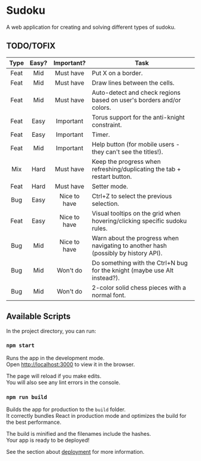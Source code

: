 # Sudoku

A web application for creating and solving different types of sudoku.

## TODO/TOFIX
| Type | Easy? |  Important?  | Task                                                                               |
|:----:|:-----:|:------------:|------------------------------------------------------------------------------------|
| Feat |  Mid  |  Must have   | Put X on a border.                                                                 |
| Feat |  Mid  |  Must have   | Draw lines between the cells.                                                      |
| Feat |  Mid  |  Must have   | Auto-detect and check regions based on user's borders and/or colors.               |
| Feat | Easy  |  Important   | Torus support for the anti-knight constraint.                                      |
| Feat | Easy  |  Important   | Timer.                                                                             |
| Feat |  Mid  |  Important   | Help button (for mobile users - they can't see the titles!).                       |
| Mix  | Hard  |  Must have   | Keep the progress when refreshing/duplicating the tab + restart button.            |
| Feat | Hard  |  Must have   | Setter mode.                                                                       |
| Bug  | Easy  | Nice to have | Ctrl+Z to select the previous selection.                                           |
| Feat | Easy  | Nice to have | Visual tooltips on the grid when hovering/clicking specific sudoku rules.          |
| Bug  |  Mid  | Nice to have | Warn about the progress when navigating to another hash (possibly by history API). |
| Bug  |  Mid  |   Won't do   | Do something with the Ctrl+N bug for the knight (maybe use Alt instead?).          |
| Bug  |  Mid  |   Won't do   | 2-color solid chess pieces with a normal font.                                     |

## Available Scripts

In the project directory, you can run:

### `npm start`

Runs the app in the development mode.\
Open [http://localhost:3000](http://localhost:3000) to view it in the browser.

The page will reload if you make edits.\
You will also see any lint errors in the console.

### `npm run build`

Builds the app for production to the `build` folder.\
It correctly bundles React in production mode and optimizes the build for the best performance.

The build is minified and the filenames include the hashes.\
Your app is ready to be deployed!

See the section about [deployment](https://facebook.github.io/create-react-app/docs/deployment) for more information.
